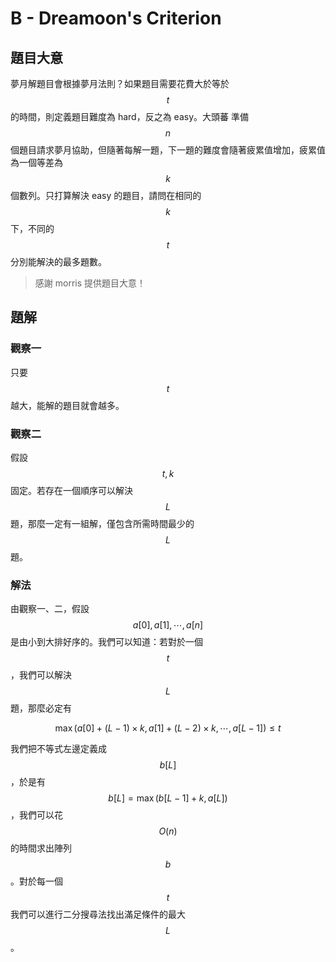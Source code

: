# B - Dreamoon's Criterion

## 題目大意

夢月解題目會根據夢月法則？如果題目需要花費大於等於 $$t$$ 的時間，則定義題目難度為 hard，反之為 easy。大頭蕃 準備 $$n$$ 個題目請求夢月協助，但隨著每解一題，下一題的難度會隨著疲累值增加，疲累值為一個等差為 $$k$$ 個數列。只打算解決 easy 的題目，請問在相同的 $$k$$ 下，不同的 $$t$$ 分別能解決的最多題數。

> 感謝 morris 提供題目大意！

## 題解

### 觀察一

只要 $$t$$ 越大，能解的題目就會越多。

### 觀察二

假設  $$t, k$$ 固定。若存在一個順序可以解決 $$L$$ 題，那麼一定有一組解，僅包含所需時間最少的 $$L$$ 題。

### 解法

由觀察一、二，假設 $$a[0], a[1], \cdots, a[n]$$ 是由小到大排好序的。我們可以知道：若對於一個 $$t$$，我們可以解決 $$L$$ 題，那麼必定有

$$\max( a[0]+(L-1)\times k, a[1]+(L-2)\times k, \cdots, a[L-1] ) \le t$$

我們把不等式左邊定義成 $$b[L]$$，於是有 $$b[L] = \max(b[L-1] + k, a[L])$$，我們可以花 $$O(n)$$ 的時間求出陣列 $$b$$。對於每一個 $$t$$ 我們可以進行二分搜尋法找出滿足條件的最大 $$L$$。